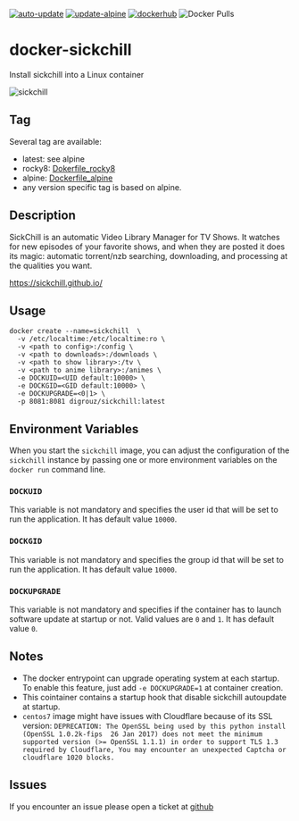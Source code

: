 [![auto-update](https://github.com/digrouz/docker-sickchill/actions/workflows/auto-update.yml/badge.svg)](https://github.com/digrouz/docker-sickchill/actions/workflows/auto-update.yml)
[![update-alpine](https://github.com/digrouz/docker-sickchill/actions/workflows/update-alpine.yml/badge.svg)](https://github.com/digrouz/docker-sickchill/actions/workflows/update-alpine.yml)
[![dockerhub](https://github.com/digrouz/docker-sickchill/actions/workflows/dockerhub.yml/badge.svg)](https://github.com/digrouz/docker-sickchill/actions/workflows/dockerhub.yml)
![Docker Pulls](https://img.shields.io/docker/pulls/digrouz/sickchill)

# docker-sickchill
Install sickchill into a Linux container

![sickchill](https://sickchill.github.io/images/logo.png)

## Tag
Several tag are available:
* latest: see alpine
* rocky8: [Dokerfile_rocky8](https://github.com/digrouz/docker-sickchill/blob/master/Dockerfile_rocky8)
* alpine: [Dockerfile_alpine](https://github.com/digrouz/docker-sickchill/blob/master/Dockerfile_alpine)
* any version specific tag is based on alpine.

## Description

SickChill is an automatic Video Library Manager for TV Shows. It watches for new episodes of your favorite shows, and when they are posted it does its magic: automatic torrent/nzb searching, downloading, and processing at the qualities you want.

https://sickchill.github.io/

## Usage
    docker create --name=sickchill  \
      -v /etc/localtime:/etc/localtime:ro \ 
      -v <path to config>:/config \
      -v <path to downloads>:/downloads \ 
      -v <path to show library>:/tv \
      -v <path to anime library>:/animes \ 
      -e DOCKUID=<UID default:10000> \
      -e DOCKGID=<GID default:10000> \
      -e DOCKUPGRADE=<0|1> \
      -p 8081:8081 digrouz/sickchill:latest

## Environment Variables

When you start the `sickchill` image, you can adjust the configuration of the `sickchill` instance by passing one or more environment variables on the `docker run` command line.

### `DOCKUID`

This variable is not mandatory and specifies the user id that will be set to run the application. It has default value `10000`.

### `DOCKGID`

This variable is not mandatory and specifies the group id that will be set to run the application. It has default value `10000`.

### `DOCKUPGRADE`

This variable is not mandatory and specifies if the container has to launch software update at startup or not. Valid values are `0` and `1`. It has default value `0`.

## Notes

* The docker entrypoint can upgrade operating system at each startup. To enable this feature, just add `-e DOCKUPGRADE=1` at container creation.
* This cointainer contains a startup hook that disable sickchill autoupdate at startup.
* `centos7` image might have issues with Cloudflare because of its SSL version: `DEPRECATION: The OpenSSL being used by this python install (OpenSSL 1.0.2k-fips  26 Jan 2017) does not meet the minimum supported version (>= OpenSSL 1.1.1) in order to support TLS 1.3 required by Cloudflare, You may encounter an unexpected Captcha or cloudflare 1020 blocks.`

## Issues

If you encounter an issue please open a ticket at [github](https://github.com/digrouz/docker-sickchill/issues)
